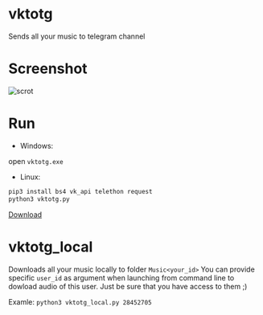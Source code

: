 # vktotg
Sends all your music to telegram channel

# Screenshot
![scrot](https://pp.userapi.com/c840120/v840120186/389f0/fzL77Diyu3o.jpg)

# Run

 - Windows:

 open `vktotg.exe`
 
 - Linux: 

 ```bash
 pip3 install bs4 vk_api telethon request
 python3 vktotg.py
 ```


[Download](https://github.com/HaCk3Dq/vktotg/archive/master.zip)

# vktotg_local
Downloads all your music locally to folder `Music<your_id>`
You can provide specific `user_id` as argument when launching from command line to dowload audio of this user. Just be sure that you have access to them ;)

Examle:
 `python3 vktotg_local.py 28452705`
